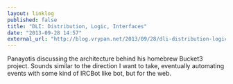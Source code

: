 ```yaml
---
layout: linklog
published: false
title: "DLI: Distribution, Logic, Interfaces"
date: "2013-09-28 14:57"
external_url: "http://blog.vrypan.net/2013/09/28/dli-distribution-logic-interfaces/"
---
```


Panayotis discussing the architecture behind his homebrew Bucket3 project.  Sounds similar to the direction I want to take, eventually automating events with some kind of IRCBot like bot, but for the web.